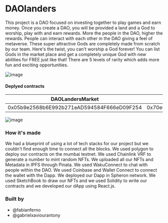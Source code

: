 # DAOlanders 

This project is a DAO focused on investing together to play games and earn money. Once you create a DAO, you will be provided a land and a God to worship, play with and earn rewards. More the people in the DAO, higher the rewards. People can interact with each other in the DAO giving a feel of metaverse. These super attractive Gods are completely made from scratch by our team. Here's the twist, you can't worship a God forever! You can list Gods in the market place and get a completely unique God with new abilities for FREE just like that! There are 5 levels of rarity which adds more fun and exciting opportunities.

![image](https://user-images.githubusercontent.com/57835412/178140661-f2e198ed-6def-4163-9826-585f930c249c.png)


#### Deplyed contracts
| DAOLandersMarket |DAOLandersNFT|DAOLandersDAO|
|---|---|---|
|0x05b9e2568b6E992b271eAD594584F666eD09F254 | 0x70e6A6B036cf5b8759E8E7105168568086d05430 | 0x8DecD86959b87c64Be4978029a27D19c3e5d49DE |


![image](https://user-images.githubusercontent.com/57835412/178140642-a8149ef8-394e-43d9-8060-d8ffc4412b08.png)

### How it's made
We had a blueprint of using a lot of tech stacks for our project but we couldn't find enough time to connect all the blocks. We used polygon to deploy our contracts on the mumbai testnet. We used Chainlink VRF to generate a number to mint random NFTs. We uploaded all our NFTs and Metadata in IPFS through Pinata. We used WakuConnect to chat with people within the DAO. We used Coinbase and Wallet Connect to connect the wallet with the Dapp. We deployed our Dapp in Spheron network. We used SketchBook to draw our NFTs and we used Solidity to write our contracts and we developed our dApp using React.js.

### Built by
- @fabianferno
- @gabrielxaviourantony
